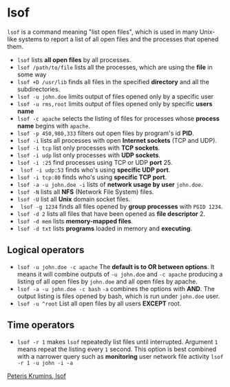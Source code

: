# lsof #

`lsof` is a command meaning "list open files", which is used in many Unix-like systems to report a list of all open files and the processes that opened them.

- `lsof` lists **all open files** by all processes.
- `lsof /path/to/file` lists all the processes, which are using the **file** in some way
- `lsof +D /usr/lib` finds all files in the specified **directory** and all the subdirectories.
- `lsof -u john.doe` limits output of files opened only by a specific user
- `lsof -u rms,root` limits output of files opened only by specific **users name**
- `lsof -c apache` selects the listing of files for processes whose **process name** begins with `apache`.
- `lsof -p 450,980,333` filters out open files by program's id **PID**.
- `lsof -i` lists all processes with open **Internet sockets** (TCP and UDP).
- `lsof -i tcp` list only processes with **TCP sockets**.
- `lsof -i udp` list only processes with **UDP sockets**.
- `lsof -i :25` find processes using TCP or UDP **port** 25.
- ` lsof -i udp:53` finds who's using **specific UDP port**.
- `lsof -i tcp:80` finds who's using **specific TCP port**.
- `lsof -a -u john.doe -i` lists of **network usage by user** `john.doe`.
- `lsof -N` lists all **NFS** (Network File System) files.
- `lsof -U` list all **Unix** domain socket files.
- ` lsof -g 1234`  finds all files opened by **group processes** with `PGID 1234`.
- `lsof -d 2` lists all files that have been opened as **file descriptor** 2.
- `lsof -d mem` lists **memory-mapped files**.
- `lsof -d txt` lists **programs** loaded in memory and **executing**.

## Logical operators ##

- `lsof -u john.doe -c apache` The **default is to OR between options**. It means it will combine outputs of `-u john.doe` and `-c apache` producing a listing of all open files by `john.doe` and all open files by apache.
- `lsof -a -u john.doe -c bash` `-a` combines the options with **AND**. The output listing is files opened by bash, which is run under `john.doe` user.
- `lsof -u ^root` List all open files by all users **EXCEPT** root.

## Time operators ##

- `lsof -r 1` makes `lsof` repeatedly list files until interrupted. Argument `1` means repeat the listing every `1` second. This option is best combined with a narrower query such as **monitoring** user network file activity `lsof -r 1 -u john -i -a`

[Peteris Krumins, lsof](http://www.catonmat.net/blog/unix-utilities-lsof/)